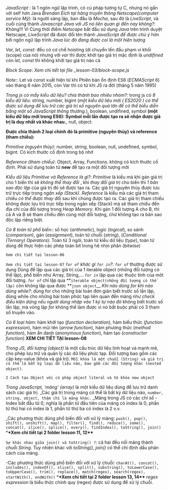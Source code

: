 <!-- 1. JavaScript là gì? -->

_JavaScript_ : là 1 ngôn ngữ lập trình, có cú pháp tương tự C, nhưng nó gần với self hơn Java
_Brendan Eich tại hãng truyền thông Netscape(computer service Mỹ)_: là người sáng lập, ban đầu là _Mocha_, sau đó là _LiveScript_, và cuối cùng thành _Javascript_
_Java với JS nó liên quan gì đến nay không?_: Không!!! Vì Cùng thời điểm _Netscape_ bắt đầu sử dụng _Java_ trên trình duyệt Netscape, _LiveScript_ đã được đổi tên thành _JavaScript_ _để được chú ý_ hơn bởi ngôn ngữ lập trình _Java lúc đó đang được coi là một hiện tượng_

<!-- 3. Hoisting, Block Scope và Khai báo biến: Var, Let, Const trong JavaScript -->

_Var, let, const_: đều có cơ chế hoisting (di chuyển lến đầu phạm vi khối (scope) của nó) nhưng với _var_ thì được khởi tạo giá trị mặc định là _undifined_ còn _let, const_ thì không khởi tạo giá trị nào cả

_Block Scope_: _Xem chi tiết tại file \_lesson-03/block-scope.js_

_Note:_: Let và const xuất hiện từ khi Phiên bản ổn định ES6 (_ECMAScript 6_) vào tháng 6 năm 2015, còn Var thì có từ khi JS ra đời (tháng 5 năm 1995)

<!-- 4. Những kiểu dữ liệu cốt lõi quan trọng: Primitive (nguyên thủy) & Reference (tham chiếu) -->

_Trong js có mấy kiểu dữ liệu? chia thành bao nhiêu nhóm?_: trong js có _8 kiểu dữ liệu_:
string,
number,
bigint (_một kiểu dữ liệu mới ( ES2020 ) có thể được sử dụng để lưu trữ các giá trị số nguyên quá lớn để có thể biểu diễn bằng một số JavaScript thông thường._),
boolean,
undifined,
symbol **(một kiểu dữ liệu mới trong ES6): Symbol mỗi lần được tạo ra sẽ nhận được giá trị là duy nhất và khác nhau.**,
null,
object.

**Được chia thành 2 loại chính đó là primitive (nguyên thủy) và reference (tham chiếu):**

_Primitive (nguyên thủy)_: number, string, boolean, null, undefined, symbol, bigint. Có kích thước cố định trong bộ nhớ

_Reference (tham chiếu)_: Object, Array, Functions. không có kích thước cố định. Phải sử dụng toán từ **new** để tạo ra một đối tượng mới

_Kiểu dữ liệu Primitive và Reference là gì?_:
_Primitive_ là kiểu mà khi gán giá trị cho 1 biến thì sẽ _không thể thay đổi_ , khi _thay đổi giá trị_ cho biến thì _1 bản sao độc lập_ của giá trị đó sẽ được tạo ra. Các giá trị nguyên thủy được lưu trữ trực tiếp trong _ngăn xếp (Stack)_.
_Reference_ là kiểu mà các giá trị tham chiếu _có thể được thay đổi_ sau khi chúng được tạo ra. Các giá trị tham chiếu không được lưu trữ trực tiếp trong ngăn xếp (Stack) mà sẽ tham chiếu đến địa chỉ của đối tượng trong _Heap Memory_. Khi gán 1 đối tượng A cho B, thì cả A và B sẽ tham chiếu đến cùng một đối tượng, chứ không tạo ra bản sao độc lập riêng biệt.

<!-- 5. Toán tử -->

_Có 8 toán tử phổ biến:_: số học (_arithmetic_), logic (_logical_), so sánh (_comparison_), gán (_assignment_), toán tử chuỗi (_string_), (_Conditional (Ternary) Operators_): Toán tử 3 ngôi, toán tử kiểu dữ liệu (_type_), toán tử dùng để thực hiện các phép toán bit trong hệ nhịn phân (_bitwise_)

<!-- 6. if, else, switch / case-->

`Xem chi tiết tại lesson-06`

<!-- 7. Các loại vòng lặp: For, While, Do-While, For In, For-Of  -->

`Xem chi tiết tại lesson-07`
_`for of` khác gì `for in`?_: _`for of`_ thường được sử dụng Dùng để lập qua các giá trị của 1 iterable object (những đối tượng có thể lặp), phổ biến như Array, String,... _`for in`_ lặp qua các thuộc tính của môt đối tượng.
_`for of`_ chỉ lặp qua **`iterable object(những đối tượng có thể lặp)` còn không lặp qua được **`json object`\_\_
_Khi nào dùng for khi nào dùng while?_: dùng for cho những bài toán đơn giản biết trước số lần lặp, dùng while cho những bài toán phức tạp liên quan đến mảng như _check điều kiện dừng nếu người dùng nhập vào 1 ký tự nào đó_ không biết trước số lần lặp, mà vòng lặp _for_ không thể làm được vì nó bắt buộc phải có 3 tham số truyền vào.

<!-- 8. Functions - Mọi thứ về Hàm trong JavaScript  -->

_Có 6 loại hàm:_ hàm khởi tạo (_function declaration_), hàm biểu thức (_function expression_), hàm mũi tên (_arrow function_), hàm phương thức (_method function_), hàm ẩn danh (_anonymous function_), hàm tạo (_constructor function_)
**XEM CHI TIẾT TẠI lesson-08**

<!-- lesson 9 - Object -->

_Trong JS, đối tượng (object)_ là một cấu trúc dữ liệu linh hoạt và mạnh mẽ, cho phép lưu trữ và quản lý các dữ liệu phức tạp. Đối tượng bao gồm các cặp key-value (khóa và giá trị). `Mỗi khóa là một chuỗi (String) và giá trị có thể là bất kỳ loại dữ liệu nào, bao gồm các đối tượng khác (nested object)`.

`2 Cách tạo Object với cú pháp object literal và từ khóa new object`

<!-- 10. Thao tác với Array - Mảng trong JavaScript  -->

_Trong JavaScript, 'mảng' (array)_ là một kiểu dữ liệu dùng để lưu trữ danh sách các giá trị.
\_Các giá trị trong mảng có thể là bất kỳ dữ liệu nào, `number, string, object, thậm chí là mảng khác.`
\_Mảng trong JS có các chỉ số - Index bắt đầu từ 0, nghĩa là phần tử đầu tiên của mảng có index là 0, phần tử thứ hai có index là 1, phần tử thứ ba có index là 2 v.v.

<!-- 11 - 12. Array: 17 phương thức bạn cần phải biết khi đi làm (p1 - p2) | JavaScript Master A-Z -->

\_Các phương thức dùng phổ biến đối với xử lý mảng: `push(), pop(), shift(), unshift(), map(), filter(), find(), reduce(), some(), concat(), slice(), splice(), every(), findIndex(), toString(), join()` \***\*Xem chi tiết tại 2 folder lesson 11, 12\*\***

`Sự khác nhau giữa join() và toString() ?`: cả hai đều nối mảng thành _chuỗi String_. Tuy nhiên khác với _toString()_, _join()_ có thể chỉ định dấu phân cách của mảng.

<!-- 13 - 14. String: 15 phương thức bạn cần phải biết khi đi làm (p1 - p2) | JavaScript Master A-Z -->

\-Các phương thức dùng phổ biến đối với xử lý chuỗi: `charAt(), concat(), includes(), indexOf(), slice(), split(), substring(), toLowerCase(), toUpperCase(), trim(), replace(), match(regex), search(regex), startWith(), endWith()` \***\*Xem chi tiết tại 2 folder lesson 13, 14\*\***
_regex expression_ là biểu thức chính quy (regex) được sử dụng để xử lý chuỗi.
